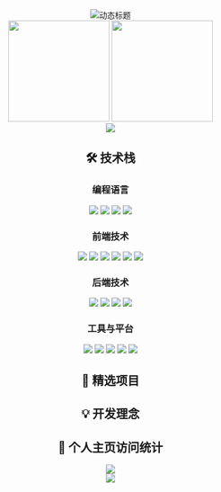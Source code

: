 <div align="center">
  
  <!-- 动态标题 -->
  <img src="https://readme-typing-svg.herokuapp.com?font=Fira+Code&size=26&duration=4000&pause=1000&color=1AF7F7&center=true&vCenter=true&width=700&lines=Full+Stack+Developer;Systems+Architecture+Enthusiast;Open+Source+Contributor;Problem+Solver" alt="动态标题" />
  
  <!-- 社交链接 -->
  
  <!-- GitHub 统计卡片 -->
  <div>
    <img height="180em" src="https://github-readme-stats.vercel.app/api?username=spongeB&show_icons=true&theme=dark&count_private=true" />
    <img height="180em" src="https://github-readme-stats.vercel.app/api/top-langs/?username=spongeB&layout=compact&theme=dark&bg_color=0d1117&hide_border=true&langs_count=8" />
  </div>
  
  <!-- 连续贡献图 -->
  <img src="https://github-readme-activity-graph.vercel.app/graph?username=spongeB&theme=github-dark&hide_border=true&area=true&height=300" />
  
  <!-- 技能徽章 - 根据要求定制 -->
  <h2>🛠️ 技术栈</h2>
  
  <h3>编程语言</h3>
  <p>
    <img src="https://img.shields.io/badge/TypeScript-3178C6?style=for-the-badge&logo=typescript&logoColor=white" />
    <img src="https://img.shields.io/badge/Go-00ADD8?style=for-the-badge&logo=go&logoColor=white" />
    <img src="https://img.shields.io/badge/Python-3776AB?style=for-the-badge&logo=python&logoColor=white" />
    <img src="https://img.shields.io/badge/Rust-000000?style=for-the-badge&logo=rust&logoColor=white" />
  </p>
  
  <h3>前端技术</h3>
  <p>
    <img src="https://img.shields.io/badge/React-61DAFB?style=for-the-badge&logo=react&logoColor=black" />
    <img src="https://img.shields.io/badge/React_Router-CA4245?style=for-the-badge&logo=react-router&logoColor=white" />
    <img src="https://img.shields.io/badge/Next.js-000000?style=for-the-badge&logo=next.js&logoColor=white" />
    <img src="https://img.shields.io/badge/Taro-3C78D8?style=for-the-badge&logo=taro&logoColor=white" />
    <img src="https://img.shields.io/badge/Tailwind_CSS-38B2AC?style=for-the-badge&logo=tailwind-css&logoColor=white" />
    <img src="https://img.shields.io/badge/MobX-FF9955?style=for-the-badge&logo=mobx&logoColor=white" />
  </p>
  
  <h3>后端技术</h3>
  <p>
    <img src="https://img.shields.io/badge/Fastify-000000?style=for-the-badge&logo=fastify&logoColor=white" />
    <img src="https://img.shields.io/badge/Go-00ADD8?style=for-the-badge&logo=go&logoColor=white" />
    <img src="https://img.shields.io/badge/PostgreSQL-4169E1?style=for-the-badge&logo=postgresql&logoColor=white" />
    <img src="https://img.shields.io/badge/MongoDB-47A248?style=for-the-badge&logo=mongodb&logoColor=white" />
  </p>
  
  <h3>工具与平台</h3>
  <p>
    <img src="https://img.shields.io/badge/Docker-2496ED?style=for-the-badge&logo=docker&logoColor=white" />
    <img src="https://img.shields.io/badge/Jenkins-D24939?style=for-the-badge&logo=jenkins&logoColor=white" />
    <img src="https://img.shields.io/badge/Kubernetes-326CE5?style=for-the-badge&logo=kubernetes&logoColor=white" />
    <img src="https://img.shields.io/badge/AWS-232F3E?style=for-the-badge&logo=amazon-aws&logoColor=white" />
    <img src="https://img.shields.io/badge/GitHub_Actions-2088FF?style=for-the-badge&logo=github-actions&logoColor=white" />
  </p>
  
  <!-- 项目展示 -->
  <h2>🚀 精选项目</h2>
  
  <!-- GitHub 奖杯 -->
  
  <!-- 开发理念 -->
  <h2>💡 开发理念</h2>
  <blockquote>
  
  </blockquote>
  
  <!-- 访客计数 -->
  <h2>👀 个人主页访问统计</h2>
  <img src="https://komarev.com/ghpvc/?username=spongeB&style=flat-square&color=6366f1" />
  <br>
  <img src="https://img.shields.io/github/followers/spongeB?label=Followers&style=social" />
  
</div>
